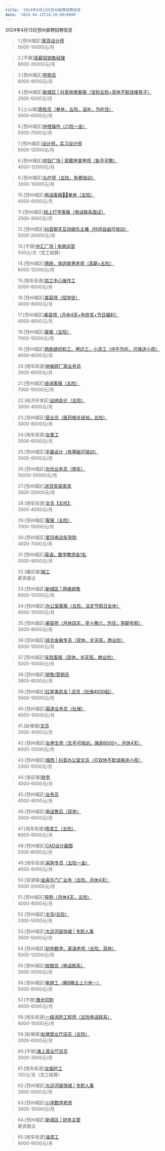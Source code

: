 ```yaml
---
title: '2024年4月13日邳州直聘招聘信息'
date: '2024-04-13T18:20:00+0800'
---
```

2024年4月13日邳州直聘招聘信息
<!--more-->
>1.[邳州城区][家具设计师](https://www.pizhouzhipin.com/job/22894)<br>
>5000-10000元/月

>2.[不限][高薪招销售经理](https://www.pizhouzhipin.com/job/25256)<br>
>8000-20000元/月

>3.[邳州城区][导购员](https://www.pizhouzhipin.com/job/24762)<br>
>6000-8000元/月

>4.[邳州城区][新城区 | 抖音电商客服（宝妈五险+双休不耽误接孩子）](https://www.pizhouzhipin.com/job/32347)<br>
>2500-5000元/月

>5.[土山镇][质检员（单休，五险，话补，包吃住）](https://www.pizhouzhipin.com/job/27138)<br>
>5000-6000元/月

>6.[邳州城区][中控操作（六险一金）](https://www.pizhouzhipin.com/job/16618)<br>
>5000-7000元/月

>7.[邳州城区][设计师，实习设计师](https://www.pizhouzhipin.com/job/17396)<br>
>5000-12000元/月

>8.[邳州城区][中钰广场 | 穿戴甲美甲师（新手可教）](https://www.pizhouzhipin.com/job/34351)<br>
>4000-12000元/月

>9.[邳州城区][头疗师（五险，免费培训）](https://www.pizhouzhipin.com/job/32295)<br>
>3000-10000元/月

>10.[邳州城区][电话客服💁‍♀️单休（五险）](https://www.pizhouzhipin.com/job/33135)<br>
>4000-6000元/月

>11.[邳州城区][线上打字客服（电话联系面试）](https://www.pizhouzhipin.com/job/24746)<br>
>2500-3000元/月

>12.[邳州城区][抖音聊天互动娱乐主播（时间自由可培训）](https://www.pizhouzhipin.com/job/26980)<br>
>5000-20000元/月

>13.[不限][中汇广场 | 电商运营](https://www.pizhouzhipin.com/job/34687)<br>
>500元/次（完工结算）

>14.[邳州城区][感统、体适能男老师（高薪+五险）](https://www.pizhouzhipin.com/job/31924)<br>
>6000-12000元/月

>15.[炮车街道][加工中心操作工](https://www.pizhouzhipin.com/job/33614)<br>
>5000-8000元/月

>16.[邳州城区][美容师（招学徒）](https://www.pizhouzhipin.com/job/30457)<br>
>4000-8000元/月

>17.[邳州城区][美容师（月休4天+年终奖+节日福利）](https://www.pizhouzhipin.com/job/30937)<br>
>4000-8000元/月

>18.[邳州城区][客服（五险）](https://www.pizhouzhipin.com/job/32958)<br>
>7000-15000元/月

>19.[邳州城区][熟练缝纫机工、拷边工，小烫工（中午包吃，可接送小孩）](https://www.pizhouzhipin.com/job/33840)<br>
>4000-8000元/月

>20.[炮车街道][地板砖厂家业务员](https://www.pizhouzhipin.com/job/29939)<br>
>3000-6000元/月

>21.[邳州城区][咨询客服（五险）](https://www.pizhouzhipin.com/job/34244)<br>
>7000-15000元/月

>22.[经济开发区][出纳会计（五险）](https://www.pizhouzhipin.com/job/25693)<br>
>3000-4500元/月

>23.[邳州城区][营业员（医药相关经验，五险）](https://www.pizhouzhipin.com/job/8040)<br>
>3000-8000元/月

>24.[炮车街道][女普工](https://www.pizhouzhipin.com/job/31226)<br>
>3000-6000元/月

>25.[邳州城区][平面设计（有基础可培训）](https://www.pizhouzhipin.com/job/13904)<br>
>3000-6000元/月

>26.[邳州城区][光伏业务员（带车）](https://www.pizhouzhipin.com/job/34719)<br>
>10000-50000元/月

>27.[邳州城区][送货安装家具](https://www.pizhouzhipin.com/job/30165)<br>
>3500-20000元/月

>28.[炮车街道][文员【五险】](https://www.pizhouzhipin.com/job/26247)<br>
>3500-4000元/月

>29.[邳州城区][客服（五险）](https://www.pizhouzhipin.com/job/34242)<br>
>7000-15000元/月

>30.[邳州城区][爱玛电动车导购](https://www.pizhouzhipin.com/job/8023)<br>
>4000-7000元/月

>31.[邳州城区][英语，数学教师各1名](https://www.pizhouzhipin.com/job/33143)<br>
>3000-9000元/月

>32.[碾庄镇][铆工](https://www.pizhouzhipin.com/job/34715)<br>
>薪资面议

>33.[邳州城区][新城区 | 网络销售](https://www.pizhouzhipin.com/job/34579)<br>
>8000-12000元/月

>34.[邳州城区][办公室客服（五险，法定节假日全休）](https://www.pizhouzhipin.com/job/30881)<br>
>4000-10000元/月

>35.[邳州城区][美容师（月休四天，早十晚六，包住，带薪年假）](https://www.pizhouzhipin.com/job/34391)<br>
>3000-8000元/月

>36.[邳州城区][综合金融专员（双休，半天班，商业险）](https://www.pizhouzhipin.com/job/27600)<br>
>5000-10000元/月

>37.[邳州城区][车险客服（双休，半天班，商业险）](https://www.pizhouzhipin.com/job/27599)<br>
>5000-10000元/月

>38.[邳州城区][销售/营销员](https://www.pizhouzhipin.com/job/34412)<br>
>3800-8000元/月

>39.[邳州城区][红星美凯龙 | 店员（社保4000起）](https://www.pizhouzhipin.com/job/21429)<br>
>5000-10000元/月

>40.[邳州城区][渠道业务员（社保）](https://www.pizhouzhipin.com/job/21430)<br>
>4000-10000元/月

>41.[赵墩镇][文员](https://www.pizhouzhipin.com/job/34729)<br>
>3000-4000元/月

>42.[邳州城区][女养生师（生手可培训，保底6000+，月休4天）](https://www.pizhouzhipin.com/job/14195)<br>
>6000-12000元/月

>43.[邳州城区][城西 | 抖音办公室文员（可双休不耽误接送小孩）](https://www.pizhouzhipin.com/job/33888)<br>
>2300-5500元/月

>44.[邹庄镇][财务](https://www.pizhouzhipin.com/job/33394)<br>
>4000-6000元/月

>45.[邳州城区][业务员](https://www.pizhouzhipin.com/job/34127)<br>
>4000-8000元/月

>46.[邳州城区][电话售后（双休）](https://www.pizhouzhipin.com/job/34751)<br>
>3000-8000元/月

>47.[炮车街道][喷漆工（五险）](https://www.pizhouzhipin.com/job/19321)<br>
>6000-9000元/月

>48.[邳州城区][CAD设计画图](https://www.pizhouzhipin.com/job/22318)<br>
>5500-8000元/月

>49.[炮车街道][采购专员（五险一金）](https://www.pizhouzhipin.com/job/34636)<br>
>4000-6000元/月

>50.[官湖镇][金喜乐门厂业务（五险，月休4天）](https://www.pizhouzhipin.com/job/24659)<br>
>5000-20000元/月

>51.[邳州城区][导购（月休4天，五险）](https://www.pizhouzhipin.com/job/21307)<br>
>4000-8000元/月

>52.[邳州城区][文员(五险）](https://www.pizhouzhipin.com/job/20793)<br>
>3300-5000元/月

>53.[邳州城区][大运河装饰城 | 专职人事](https://www.pizhouzhipin.com/job/34747)<br>
>3500-5000元/月

>54.[邳州城区][初中数学、英语老师（五险，双休）](https://www.pizhouzhipin.com/job/26775)<br>
>5000-12000元/月

>55.[邳州城区][收银员（电话联系）](https://www.pizhouzhipin.com/job/32133)<br>
>3000-5000元/月

>56.[邳州城区][电焊工（朝8晚五上六休一）](https://www.pizhouzhipin.com/job/1979)<br>
>5000-8000元/月

>57.[不限][激光切割](https://www.pizhouzhipin.com/job/33268)<br>
>4000-6000元/月

>58.[炮车街道][一级消防工程师（五险电话联系）](https://www.pizhouzhipin.com/job/33939)<br>
>6000-15000元/月

>59.[赵墩镇][赵墩营业厅店员（五险）](https://www.pizhouzhipin.com/job/34006)<br>
>2000-6000元/月

>60.[不限][滩上营业厅店员](https://www.pizhouzhipin.com/job/34005)<br>
>2000-3000元/月

>61.[炮车街道][女临时工](https://www.pizhouzhipin.com/job/33958)<br>
>120元/天（完工结算）

>62.[邳州城区][大运河装饰城 | 专职人事](https://www.pizhouzhipin.com/job/34707)<br>
>3500-5000元/月

>63.[邳州城区][小学数学老师](https://www.pizhouzhipin.com/job/34564)<br>
>3000-10000元/月

>64.[邳州城区][新城区 | 财务主管](https://www.pizhouzhipin.com/job/34681)<br>
>薪资面议

>65.[炮车街道][油漆工](https://www.pizhouzhipin.com/job/34720)<br>
>6000-9000元/月

